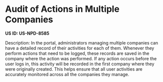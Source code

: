# Audit of Actions in Multiple Companies

**US ID: US-NPD-8585**

Description: In the portal, administrators managing multiple companies can have a detailed record of their activities for each of them. Whenever they perform actions that need to be logged, these records are saved in the company where the action was performed. If any action occurs before the user logs in, this activity will be recorded in the first company where they were originally created. This helps ensure that all user activities are accurately monitored across all the companies they manage.